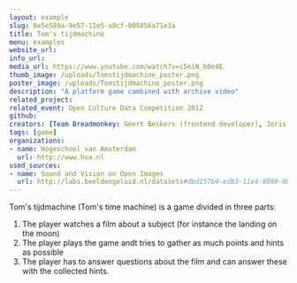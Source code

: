 ```yaml
---
layout: example
slug: 0e5e589a-9e57-11e5-a8cf-005056a71e3a
title: Tom's tijdmachine
menu: examples
website_url: 
info_url: 
media_url: https://www.youtube.com/watch?v=i5eiN_b0e4E
thumb_image: /uploads/Tomstijdmachine_poster.png
poster_image: /uploads/Tomstijdmachine_poster.png
description: "A platform game combined with archive video"
related_project: 
related_event: Open Culture Data Competition 2012
github: 
creators: [Team Breadmonkey: Geert Beskers (frontend developer), Joris Bijsterveld (frontend developer/visual designer), Luc Waardenburg (visual designer), Bram Blom (Interaction designer), Jeffrey Beckers (projectmanager/contentmanager)]
tags: [game]
organizations: 
- name: Hogeschool van Amsterdam
  url: http://www.hva.nl
used_sources: 
- name: Sound and Vision on Open Images
  url: http://labs.beeldengeluid.nl/datasets#dbd157b4-edb3-11e4-8099-005056a71e3a
---
```


Tom's tijdmachine (Tom's time machine) is a game divided in three parts: 

1.  The player watches a film about a subject (for instance the landing on the moon)
2.  The player plays the game andt tries to gather as much points and hints as possible
3.  The player has to answer questions about the film and can answer these with the collected hints.
